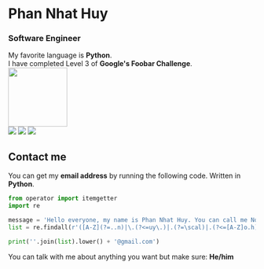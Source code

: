 Phan Nhat Huy
===
<h3>Software Engineer</h3>

My favorite language is **Python**.
<br>I have completed Level 3 of **Google's Foobar Challenge**.<br>
<a href="https://stackoverflow.com/users/14185615/phan-nhat-huy?tab=profile">
<img src="https://cdn0.iconfinder.com/data/icons/social-media-2183/512/social__media__social_media__stackoverflow_-128.png" width="120" height="120"></a>
<br>
<a href="https://twitter.com/pnhathuy07">
<img src="https://cdn3.iconfinder.com/data/icons/capsocial-round/500/twitter-32.png"></a>
<a href="https://stackexchange.com/users/19398513/phan-nhat-huy">
<img src="https://cdn3.iconfinder.com/data/icons/popular-services-brands-vol-2/512/stackexchange-32.png"></a>
<a href="https://github.com/pnhathuy07"><img src="https://cdn4.iconfinder.com/data/icons/miu-flat-social/60/github-32.png"></a>

Contact me
---
You can get my **email address** by running the following code. Written in **Python**.
```python
from operator import itemgetter
import re

message = 'Hello everyone, my name is Phan Nhat Huy. You can call me Noah. I am interested in Software Programming, Mathematics, and Cryptography. In fact, this message is encrypted and the only way that you can decrypt the message is to run this code!'
list = re.findall(r'([A-Z](?=..n)|\.(?<=uy\.)|.(?=\scal)|.(?<=[A-Z]o.h)|a(?=m\s)|.(?=wa)(?<=of.)|.(?=e)(?<=\s[A-Z][a-z]{3})|[a-z](?=\s)(?<=you)|[a-z](?=p.)(?<=de.r.))', message) + [str(x) for x in itemgetter(0, -3)(range(10))]

print(''.join(list).lower() + '@gmail.com')
```
You can talk with me about anything you want but make sure: **He/him**
